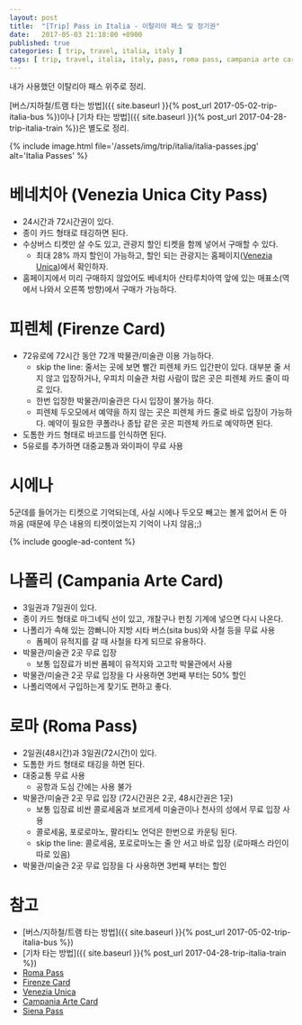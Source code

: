 ```yaml
---
layout: post
title:  "[Trip] Pass in Italia - 이탈리아 패스 및 정기권"
date:   2017-05-03 21:18:00 +0900
published: true
categories: [ trip, travel, italia, italy ]
tags: [ trip, travel, italia, italy, pass, roma pass, campania arte card, firenze card, venezia unica, venezia, venice, firenze, florence, siena, napoli, roma, rome, circumvesuviana, pompeii ]
---
```


내가 사용했던 이탈리아 패스 위주로 정리.

[버스/지하철/트램 타는 방법]({{ site.baseurl }}{% post_url 2017-05-02-trip-italia-bus %})이나 [기차 타는 방법]({{ site.baseurl }}{% post_url 2017-04-28-trip-italia-train %})은 별도로 정리.

{% include image.html file='/assets/img/trip/italia/italia-passes.jpg' alt='Italia Passes' %}

# 베네치아 (Venezia Unica City Pass)

- 24시간과 72시간권이 있다.
- 종이 카드 형태로 태깅하면 된다.
- 수상버스 티켓만 살 수도 있고, 관광지 할인 티켓을 함께 넣어서 구매할 수 있다.
  - 최대 28% 까지 할인이 가능하고, 할인 되는 관광지는 홈페이지([Venezia Unica](http://www.veneziaunica.it/en))에서 확인하자.
- 홈페이지에서 미리 구매하지 않았어도 베네치아 산타루치아역 앞에 있는 매표소(역에서 나와서 오른쪽 방향)에서 구매가 가능하다.

# 피렌체 (Firenze Card)

- 72유로에 72시간 동안 72개 박물관/미술관 이용 가능하다.
  - skip the line: 줄서는 곳에 보면 빨간 피렌체 카드 입간판이 있다. 대부분 줄 서지 않고 입장하거나, 우피치 미술관 처럼 사람이 많은 곳은 피렌체 카드 줄이 따로 있다.
  - 한번 입장한 박물관/미술관은 다시 입장이 불가능 하다.
  - 피렌체 두오모에서 예약을 하지 않는 곳은 피렌체 카드 줄로 바로 입장이 가능하다. 예약이 필요한 쿠폴라나 종탑 같은 곳은 피렌체 카드로 예약하면 된다.
- 도톰한 카드 형태로 바코드를 인식하면 된다.
- 5유로를 추가하면 대중교통과 와이파이 무료 사용

# 시에나

5군데를 들어가는 티켓으로 기억되는데, 사실 시에나 두오모 빼고는 볼게 없어서 돈 아까움 (때문에 무슨 내용의 티켓이었는지 기억이 나지 않음;;)

{% include google-ad-content %}

# 나폴리 (Campania Arte Card)

- 3일권과 7일권이 있다.
- 종이 카드 형태로 마그네틱 선이 있고, 개찰구나 펀칭 기계에 넣으면 다시 나온다.
- 나폴리가 속해 있는 깜빠니아 지방 시타 버스(sita bus)와 사철 등을 무료 사용
  - 폼페이 유적지를 갈 때 사철을 타게 되므로 유용하다.
- 박물관/미술관 2곳 무료 입장
  - 보통 입장료가 비싼 폼페이 유적지와 고고학 박물관에서 사용
- 박물관/미술관 2곳 무료 입장을 다 사용하면 3번째 부터는 50% 할인
- 나폴리역에서 구입하는게 찾기도 편하고 좋다.

# 로마 (Roma Pass)

- 2일권(48시간)과 3일권(72시간)이 있다.
- 도톰한 카드 형태로 태깅을 하면 된다.
- 대중교통 무료 사용
  - 공항과 도심 간에는 사용 불가
- 박물관/미술관 2곳 무료 입장 (72시간권은 2곳, 48시간권은 1곳)
  - 보통 입장료 비싼 콜로세움과 보르게세 미술관이나 천사의 성에서 무료 입장 사용
  - 콜로세움, 포로로마노, 팔라티노 언덕은 한번으로 카운팅 된다.
  - skip the line: 콜로세움, 포로로마노는 줄 안 서고 바로 입장 (로마패스 라인이 따로 있음)
- 박물관/미술관 2곳 무료 입장을 다 사용하면 3번째 부터는 할인


# 참고

- [버스/지하철/트램 타는 방법]({{ site.baseurl }}{% post_url 2017-05-02-trip-italia-bus %})
- [기차 타는 방법]({{ site.baseurl }}{% post_url 2017-04-28-trip-italia-train %})
- [Roma Pass](http://www.romapass.it/?l=en)
- [Firenze Card](http://www.firenzecard.it/?lang=en)
- [Venezia Unica](http://www.veneziaunica.it/en)
- [Campania Arte Card](http://www.campaniartecard.it/en/)
- [Siena Pass](http://www.aboutsiena.com/siena-pass.html)
